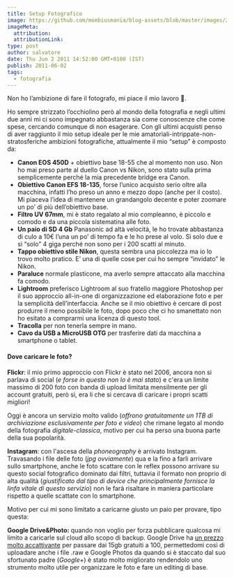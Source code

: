 ```yaml
---
title: Setup Fotografico
image: https://github.com/moebiusmania/blog-assets/blob/master/images/2011/IMG_2036.CR2.jpg?raw=true
imageMeta:
  attribution:
  attributionLink:
type: post
author: salvatore
date: Thu Jun 2 2011 14:52:00 GMT+0100 (IST)
publish: 2011-06-02
tags:
  - fotografia
---
```


Non ho l’ambizione di fare il fotografo, mi piace il mio lavoro 🙂.

<!-- more -->

Ho sempre strizzato l’occhiolino però al mondo della fotografia e negli ultimi due anni mi ci sono impegnato abbastanza sia come conoscenze che come spese, cercando comunque di non esagerare. Con gli ultimi acquisti penso di aver raggiunto il mio setup ideale per le mie amatoriali-intrippate-non-stratosferiche ambizioni fotografiche, attualmente il mio “setup” è composto da:

* **Canon EOS 450D** + obiettivo base 18-55 che al momento non uso. Non ho mai preso parte al duello Canon vs Nikon, sono stato sulla prima semplicemente perché la mia precedente bridge era Canon.
* **Obiettivo Canon EFS 18-135**, forse l’unico acquisto serio oltre alla macchina, infatti l’ho preso un anno e mezzo dopo (anche per il costo). Mi piaceva l’idea di mantenere un grandangolo decente e poter zoomare un po’ di più dell’obiettivo base.
* **Filtro UV 67mm**, mi è stato regalato al mio compleanno, è piccolo e comodo e da una piccola sistematina alle foto.
* **Un paio di SD 4 Gb** Panasonic ad altà velocità, le ho trovate abbastanza di culo a 10€ l’una un po’ di tempo fa e le ho prese al volo. Sì solo due e sì “solo” 4 giga perché non sono per i 200 scatti al minuto.
* **Tappo obiettivo stile Nikon**, questa sembra una piccolezza ma io lo trovo molto pratico. E’ una di quelle cose per cui ho sempre “invidato” le Nikon.
* **Paraluce** normale plasticone, ma averlo sempre attaccato alla macchina fa comodo.
* **Lightroom** preferisco Lightroom al suo fratello maggiore Photoshop per il suo approccio all-in-one di organizzazione ed elaborazione foto e per la semplicità dell’interfaccia. Anche se il mio obiettivo è cercare di post produrre il meno possibile le foto, dopo poco che ci ho smanettato non ho esitato a comprarmi una licenza di questo tool.
* **Tracolla** per non tenerla sempre in mano.
* **Cavo da USB a MicroUSB OTG** per trasferire dati da macchina a smartphone o tablet.

#### Dove caricare le foto?
**Flickr**: il mio primo approccio con Flickr è stato nel 2006, ancora non si parlava di social (*e forse in questo non lo è mai stato*) e c'era un limite massimo di 200 foto con banda di upload limitata mensilmente per gli account gratuiti, però sì, era li che si cercava di caricare i propri scatti migliori!

Oggi è ancora un servizio molto valido (*offrono gratuitamente un 1TB di archiviazione esclusivamente per foto e video*) che rimane legato al mondo della fotografia *digitale-classica*, motivo per cui ha perso una buona parte della sua popolarità.

<!-- <a data-flickr-embed="true" data-header="true" data-footer="true" href="https://www.flickr.com/photos/moebius06/6200601778/in/dateposted-public/" title="San Michele - Pavia"><img src="https://farm7.staticflickr.com/6022/6200601778_915613aba4_z.jpg" width="640" height="427" alt="San Michele - Pavia"></a><script async src="//embedr.flickr.com/assets/client-code.js" charset="utf-8"></script> -->

**Instagram**: con l'ascesa della *phoneography* è arrivato Instagram. Travasando i file delle foto (*jpg ovviamente*) qua e la fino a farli arrivare sullo smartphone, anche le foto scattare con le reflex possono arrivare su questo social fotografico dominato dai filtri, tuttavia il formato non proprio di alta qualità (*giustificato dal tipo di device che principalmente fornisce la linfa vitale di questo servizio*) non le farà risaltare in maniera particolare rispetto a quelle scattate con lo smartphone.

Motivo per cui mi sono limitato a caricarne giusto un paio per provare, tipo questa:

<IGembed shortcode="5oO0dlsM0F" />

**Google Drive&Photo:** quando non voglio per forza pubblicare qualcosa mi limito a caricarle sul cloud allo scopo di backup. Google Drive ha [un prezzo molto accattivante](https://www.google.com/drive/pricing/) per passare dai 15gb gratuiti a 100, permettedomi così di uploadare anche i file .raw e Google Photos da quando si è staccato dal suo sfortunato padre (*Google+*) è stato molto migliorato rendendolo uno strumento molto utile per organizzare le foto e fare un editing di base.
